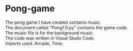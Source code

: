 # Pong-game
The pong game I have created contains music. \
The document called "Pong1.0.py" contains the game code. \
The music file is for the background music. \
The code was written in Visual Studo Code. \
Imports used: Arcade, Time.

